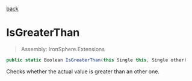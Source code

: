 ﻿

[back](/IronSphere.Extensions/types/FloatExtension)

# IsGreaterThan

> Assembly: IronSphere.Extensions

```csharp
public static Boolean IsGreaterThan(this Single this, Single other)
```

Checks whether the actual value is greater than an other one.

 
